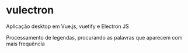 # vulectron
Aplicação desktop em Vue.js, vuetify e Electron JS

Processamento de legendas, procurando as palavras que aparecem com mais frequência